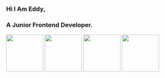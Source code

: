 ### Hi I Am Eddy,
### A Junior Frontend Developer.

<div>
  <span align="center"><img width=100 src="https://i.giphy.com/media/XAxylRMCdpbEWUAvr8/giphy.webp" /></span>
  <span align="center"><img width=100 src="https://i.giphy.com/media/fsEaZldNC8A1PJ3mwp/giphy.webp" /></span>
  <span align="center"><img width=100 src="https://i.giphy.com/media/ln7z2eWriiQAllfVcn/giphy.webp" /></span>
  <span align="center"><img width=100 src="https://i.giphy.com/media/eNAsjO55tPbgaor7ma/giphy.webp" /></span>
</div>

<!--
**milkeddy1/milkeddy1** is a ✨ _special_ ✨ repository because its `README.md` (this file) appears on your GitHub profile.

Here are some ideas to get you started:

- 🔭 I’m currently working on ...
- 🌱 I’m currently learning ...
- 👯 I’m looking to collaborate on ...
- 🤔 I’m looking for help with ...
- 💬 Ask me about ...
- 📫 How to reach me: ...
- 😄 Pronouns: ...
- ⚡ Fun fact: ...
-->
